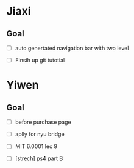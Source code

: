 # Jiaxi
## Goal
- [ ] auto genertated navigation bar with two level
- [ ] Finsih up git tutotial


# Yiwen
## Goal
- [ ] before purchase page
- [ ] aplly for nyu bridge
- [ ] MIT 6.0001 lec 9
- [ ] [strech] ps4 part B

